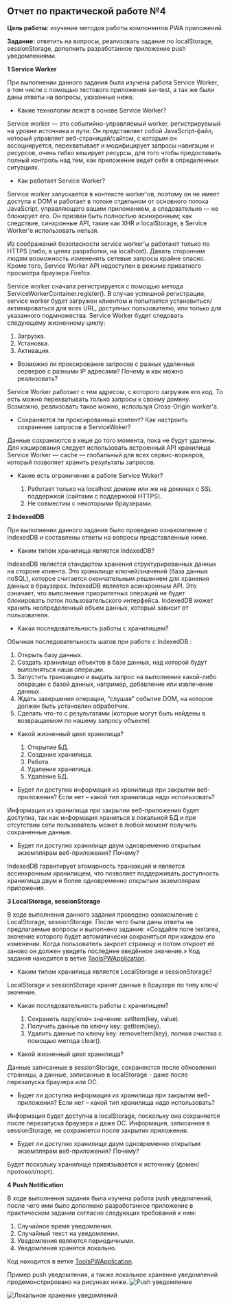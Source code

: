 ## **Отчет по практической работе №4** 

**Цель работы:** изучение методов работы компонентов PWA приложений.

**Задание:** ответить на вопросы, реализовать задание по localStorage, sessionStorage,
дополнить разработанное приложение push уведомлениями.  

**1 Service Worker**

При выполнении данного задания была изучена работа Service Worker, в том числе с помощью тестового приложения sw-test, а так же были даны ответы на вопросы, указанные ниже.

- Какие технологии лежат в основе Service Worker?

Service worker — это событийно-управляемый worker, регистрируемый на уровне источника и пути. Он представляет собой JavaScript-файл, который управляет веб-страницей/сайтом, с которым он ассоциируется, перехватывает и модифицирует запросы навигации и ресурсов, очень гибко кеширует ресурсы, для того чтобы предоставить полный контроль над тем, как приложение ведет себя в определенных ситуациях.

- Как работает Service Worker?

Service worker запускается в контексте worker'ов, поэтому он не имеет доступа к DOM и работает в потоке отдельном от основного потока JavaScript, управляющего вашим приложением, а следовательно — не блокирует его. Он призван быть полностью асинхронным; как следствие, синхронные API, такие как XHR и localStorage, в Service Worker'е использовать нельзя.

Из соображений безопасности service worker'ы работают только по HTTPS (либо, в целях разработки, на localhost). Давать сторонним людям возможность измененять сетевые запросы крайне опасно. Кроме того, Service Worker API недоступен в режиме приватного просмотра браузера Firefox.

Service worker сначала регистрируется с помощью метода ServiceWorkerContainer.register(). В случае успешной регистрации, service worker будет загружен клиентом и попытается установиться/активироваться для всех URL, доступных пользователю, или только для указанного подмножества. Service Worker будет следовать следующему жизненному циклу:

  1. Загрузка.
  2. Установка.
  3. Активация.

- Возможно ли проксирование запросов с разных удаленных серверов с разными IP адресами? Почему и как можно реализовать?

Service Worker работает с тем адресом, с которого загружен его код. То есть можно перехватывать только запросы к своему домену. Возможно, реализовать такое можно, используя Cross-Origin worker'a.

- Сохраняется ли проксированный контент? Как настроить сохранение запросов в ServiceWoker?

Данные сохраняются в кеше до того момента, пока не будут удалены. Для кэширования следует использовать встроенный API хранилища Service Worker — cache — глобальный для всех сервис-воркеров, который позволяет хранить результаты запросов.

- Какие есть ограничения в работе Service Woker?

  1. Работает только на localhost домене или же на доменах с SSL поддержкой (сайтами с поддержкой HTTPS).
  2. Не совместим с некоторыми браузерами.

**2 IndexedDB**

При выполнении данного задания было проведено ознакомление с IndexedDB и составлены ответы на вопросы представленные ниже.

- Каким типом хранилища является IndexedDB? 

IndexedDB является стандартом хранения структурированных данных на стороне клиента. Это хранилище ключей/значений (база данных noSQL), которое считается окончательным решением для хранения данных в браузерах. IndexedDB является асинхронным API. Это означает, что выполнение приоритетных операций не будет блокировать поток пользовательского интерфейса. IndexedDB может хранить неопределенный объем данных, который зависит от пользователя.  

- Какая последовательность работы с хранилищем?

Обычная последовательность шагов при работе с IndexedDB :

  1. Открыть базу данных.
  2. Создать хранилище объектов в базе данных, над которой будут выполняться наши операции. 
  3. Запустить транзакцию и выдать запрос на выполнение какой-либо операции с базой данных,   например, добавление или извлечение данных.
  4. Ждать завершения операции, “слушая” событие DOM, на которое должен быть установлен обработчик.
  5. Сделать что-то с результатами (которые могут быть найдены в возвращаемом по нашему запросу   объекте).

- Какой жизненный цикл хранилища?

  1. Открытие БД.
  2. Создание хранилища.
  3. Работа.
  4. Удаление хранилища.
  5. Удаление БД.

- Будет ли доступна информация из хранилища при закрытии веб-приложения? Если нет – какой тип хранилища надо использовать?

Информация из хранилища при закрытии веб-приложения будет доступна, так как информация храниться в  локальной БД и при отсутствии сети пользователь может в любой момент получить сохраненные данные.

- Будет ли доступно хранилище двум одновременно открытым экземплярам веб-приложения? Почему?

IndexedDB гарантирует атомарность транзакций и является ассинхронным хранилищем, что позволяет поддерживать доступность хранилища двум и более одновременно открытым экземплярам приложения.

**3 LocalStorage, sessionStorage**

В ходе выполнения данного задания проведено ознакомление с LocalStorage, sessionStorage. После чего были 
даны ответы на предлагаемые вопросы и выполнено задание: «Создайте поле textarea, значение которого будет автоматически сохраняться при каждом его изменении. Когда пользователь закроет страницу и потом откроет её заново он должен увидеть последнее введённое значение.» Код задания находится в ветке [ToolsPWApplication](https://github.com/PlotnikovAndrey/ToolsPWApplication).

- Каким типом хранилища является LocalStorage и sessionStorage?

LocalStorage и sessionStorage хранят данные в браузере по типу ключ/значение.

- Какая последовательность работы с хранилищем?

  1. Сохранить пару/ключ значение: setItem(key, value). 
  2. Получить данные по ключу key: getItem(key). 
  3. Удалить данные по ключу key: removeItem(key), полная очистка с помощью метода clear().

- Какой жизненный цикл хранилища?

Данные записанные в sessionStorage, сохраняются после обновления страницы, а данные, записанные в localStorage - даже после перезапуска браузера или ОС.

- Будет ли доступна информация из хранилища при закрытии веб-приложения? Если нет – какой тип хранилища надо использовать?

Информация будет доступна в localStorage, поскольку она сохраняется после перезапуска браузера и даже ОС. Информация, записанная в sessionStorage, не сохраняется после закрытия приложения. 

- Будет ли доступно хранилище двум одновременно открытым экземплярам веб-приложения? Почему?

Будет поскольку хранилище привязывается к источнику (домен/протокол/порт).

**4 Push Notification**

В ходе выполнения задания была изучена работа push уведомлений, после чего ими было дополнено разработанное приложение в практическом задании согласно следующих требований к ним:

   1. Случайное время уведомления.
   2. Случайный текст на уведомлении.
   3. Уведомления являются периодичными.
   4. Уведомления хранятся локально.

Код находится в ветке [ToolsPWApplication](https://github.com/PlotnikovAndrey/ToolsPWApplication).

Пример push уведомления, а также локальное хранение уведомлений продемонстрировано на рисунках ниже.
![Push уведомление](https://a.radikal.ru/a21/2005/fe/bd461b0e6c00.jpg)

![Локальное хранение уведомлений](https://b.radikal.ru/b28/2005/54/62c30a3af7c1.jpg)

